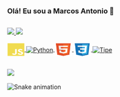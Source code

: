 ### Olá! Eu sou a Marcos Antonio 👋


##
<div>
  <a href="https://github.com/MarcosAntoniox33">
  <img height="180em" src="https://github-readme-stats.vercel.app/api?username=marcos-asm&show_icons=true&theme=dark&include_all_commits=true&count_private=true"/>
  <img height="180em" src="https://github-readme-stats.vercel.app/api/top-langs/?username=marcos-asm&layout=compact&langs_count=7&theme=dark"/>
</div>
  
<div style="display: inline_block"><br>
  <img align="center" alt="Js" height="30" width="40" src="https://raw.githubusercontent.com/devicons/devicon/master/icons/javascript/javascript-plain.svg">
  <img align="center" alt="Python" height="30" width="40" src="https://cdn.jsdelivr.net/gh/devicons/devicon/icons/python/python-original-wordmark.svg" />
  <img align="center" alt="HTML" height="30" width="40" src="https://raw.githubusercontent.com/devicons/devicon/master/icons/html5/html5-original.svg">
  <img align="center" alt="CSS" height="30" width="40" src="https://raw.githubusercontent.com/devicons/devicon/master/icons/css3/css3-original.svg">        
  <img align="center" alt="Tipe" height="30" width="40" src="https://cdn.jsdelivr.net/gh/devicons/devicon/icons/typescript/typescript-original.svg" />     
</div>


  ##


<div>


 <a href= "https://www.linkedin.com/in/marcos-antonio-santos-martins/" target="_blank"><img src="https://img.shields.io/badge/-LinkedIn-%230077B5?style=for-the-badge&logo=linkedin&logoColor=white" target="_blank"></a> 


 </div>


 

 ![Snake animation](https://github.com/MarcosAntoniox33/MarcosAntoniox33/blob/output/github-contribution-grid-snake.svg)

 
